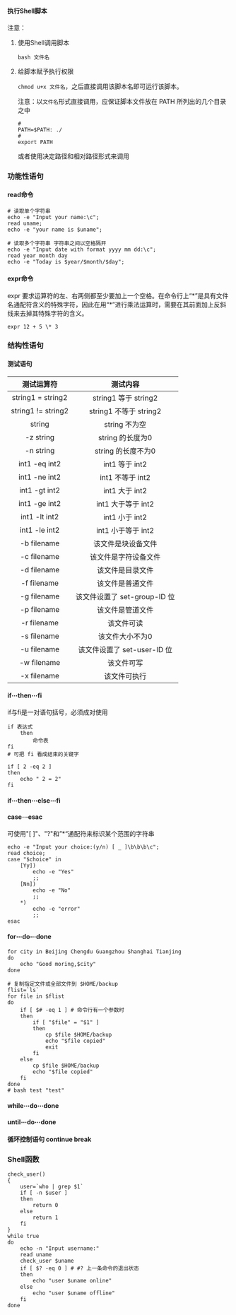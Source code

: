 #### 执行Shell脚本

注意：

1. 使用Shell调用脚本

   `bash 文件名`

2. 给脚本赋予执行权限

   `chmod u+x 文件名`，之后直接调用该脚本名即可运行该脚本。
   
   注意：以`文件名`形式直接调用，应保证脚本文件放在 PATH 所列出的几个目录之中
   
   ```shell
   #
   PATH=$PATH: ./
   #
   export PATH
   ```
   
   或者使用决定路径和相对路径形式来调用

### 功能性语句

#### read命令

```shell
# 读取单个字符串
echo -e "Input your name:\c";
read uname;
echo -e "your name is $uname";
```

```shell
# 读取多个字符串 字符串之间以空格隔开
echo -e "Input date with format yyyy mm dd:\c";
read year month day
echo -e "Today is $year/$month/$day";
```

#### expr命令

expr 要求运算符的左、右两侧都至少要加上一个空格。在命令行上“\*”是具有文件名通配符含义的特殊字符，因此在用“\*”进行乘法运算时，需要在其前面加上反斜线来去掉其特殊字符的含义。

```shell
expr 12 + 5 \* 3
```

### 结构性语句

#### 测试语句

|     测试运算符     |           测试内容           |
| :----------------: | :--------------------------: |
| string1 = string2  |     string1 等于 string2     |
| string1 != string2 |    string1 不等于 string2    |
|       string       |        string 不为空         |
|     -z string      |       string 的长度为0       |
|     -n string      |      string 的长度不为0      |
|   int1 -eq int2    |        int1 等于 int2        |
|   int1 -ne int2    |       int1 不等于 int2       |
|   int1 -gt int2    |        int1 大于 int2        |
|   int1 -ge int2    |      int1 大于等于 int2      |
|   int1 -lt int2    |        int1 小于 int2        |
|   int1 -le int2    |      int1 小于等于 int2      |
|    -b filename     |      该文件是块设备文件      |
|    -c filename     |     该文件是字符设备文件     |
|    -d filename     |       该文件是目录文件       |
|    -f filename     |       该文件是普通文件       |
|    -g filename     | 该文件设置了 set-group-ID 位 |
|    -p filename     |       该文件是管道文件       |
|    -r filename     |          该文件可读          |
|    -s filename     |       该文件大小不为0        |
|    -u filename     | 该文件设置了 set-user-ID 位  |
|    -w filename     |          该文件可写          |
|    -x filename     |         该文件可执行         |

#### if⋯then⋯fi

if与fi是一对语句括号，必须成对使用

```shell
if 表达式
	then
		命令表
fi
# 可把 fi 看成结束的关键字
```

```shell
if [ 2 -eq 2 ]
then
	echo " 2 = 2"
fi
```

#### if⋯then⋯else⋯fi

#### case⋯esac

可使用"[ ]"、"?"和”*“通配符来标识某个范围的字符串

```shell
echo -e "Input your choice:(y/n) [ _ ]\b\b\b\c";
read choice;
case "$choice" in
	[Yy])
		echo -e "Yes"
		;;
	[Nn])
		echo -e "No"
		;;
	*)
		echo -e "error"
		;;
esac
```

#### for⋯do⋯done

```shell
for city in Beijing Chengdu Guangzhou Shanghai Tianjing
do
	echo "Good moring,$city"
done
```

```shell
# 复制指定文件或全部文件到 $HOME/backup
flist=`ls`
for file in $flist
do
	if [ $# -eq 1 ]	# 命令行有一个参数时
	then
		if [ "$file" = "$1" ]
		then
			cp $file $HOME/backup
			echo "$file copied"
			exit
		fi
	else
		cp $file $HOME/backup
		echo "$file copied"
	fi
done
# bash test "test"
```

#### while⋯do⋯done

#### until⋯do⋯done

#### 循环控制语句 continue break

### Shell函数

```shell
check_user()
{
	user=`who | grep $1`
	if [ -n $user ]
	then
		return 0
	else 
		return 1
	fi
}
while true
do
	echo -n "Input username:"
	read uname
	check_user $uname
	if [ $? -eq 0 ] # #? 上一条命令的退出状态
	then
		echo "user $uname online"
	else
		echo "user $uname offline"
	fi
done
```







